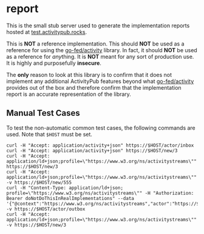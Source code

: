 # report

This is the small stub server used to generate the implementation reports hosted
at [test.activitypub.rocks](https://test.activitypub.rocks/).

This is **NOT** a reference implementation. This should **NOT** be used as a
reference for using the [go-fed/activity](https://github.com/go-fed/activity)
library. In fact, it should **NOT** be used as a reference for *any*thing. It is
**NOT** meant for any sort of production use. It is highly and purposefully
**insecure**.

The **only** reason to look at this library is to confirm that it does not 
implement any additional ActivityPub features beyond what
[go-fed/activity](https://github.com/go-fed/activity) provides out of the box
and therefore confirm that the implementation report is an accurate
representation of the library.

## Manual Test Cases

To test the non-automatic common test cases, the following commands are used.
Note that `$HOST` must be set.

```
curl -H "Accept: application/activity+json" https://$HOST/actor/inbox
curl -H "Accept: application/activity+json" https://$HOST/new/3
curl -H "Accept: application/ld+json;profile=\"https://www.w3.org/ns/activitystreams\"" https://$HOST/new/3
curl -H "Accept: application/ld+json;profile=\"https://www.w3.org/ns/activitystreams\"" -v https://$HOST/new/555
curl -H "Content-Type: application/ld+json; profile=\"https://www.w3.org/ns/activitystreams\"" -H "Authorization: Bearer doNotDoThisInRealImplementations" --data '{"@context":"https://www.w3.org/ns/activitystreams","actor":"https://$HOST/actor","type":"Delete","object":"https://$HOST/new/3"}' -v https://$HOST/actor/outbox
curl -H "Accept: application/ld+json;profile=\"https://www.w3.org/ns/activitystreams\"" -v https://$HOST/new/3
```

